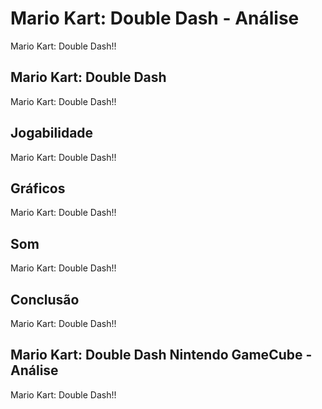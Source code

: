 ---
---

# Mario Kart: Double Dash - Análise

Mario Kart: Double Dash!!

## Mario Kart: Double Dash

Mario Kart: Double Dash!!

## Jogabilidade

Mario Kart: Double Dash!!

## Gráficos

Mario Kart: Double Dash!!

## Som

Mario Kart: Double Dash!!

## Conclusão

Mario Kart: Double Dash!!

## Mario Kart: Double Dash Nintendo GameCube - Análise

Mario Kart: Double Dash!!
